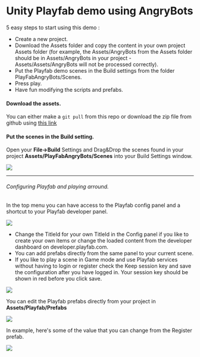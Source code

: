 # Unity Playfab demo using AngryBots

5 easy steps to start using this demo :

 * Create a new project.
 * Download the Assets folder and copy the content in your own project Assets folder (for example, the Assets/AngryBots from the Assets folder should be in Assets/AngryBots in your project - Assets/Assets/AngryBots will not be processed correctly).
 * Put the Playfab demo scenes in the Build settings from the folder PlayFabAngryBots/Scenes.
 * Press play.
 * Have fun modifying the scripts and prefabs.
 
#### Download the assets.
You can either make a `git pull` from this repo or download the zip file from github using [this link](https://github.com/PlayFab/UnityPlayFab_AngryBots/archive/master.zip)


#### Put the scenes in the Build setting.
Open your **File->Build** Settings and Drag&Drop the scenes found in your project **Assets/PlayFabAngryBots/Scenes** into your Build Settings window.

![](https://github.com/PlayFab/UnityPlayFab_AngryBots/blob/master/_repo_images/BuildSettings.png)

___
###### Configuring Playfab and playing arround.
In the top menu you can have access to the Playfab config panel and a shortcut to your Playfab developer panel.

![](https://github.com/PlayFab/UnityPlayFab_AngryBots/blob/master/_repo_images/PlayfabMenu.png)

 * Change the TitleId for your own TitleId in the Config panel if you like to create your own items or change the loaded content from the developer dashboard on developer.playfab.com. 
 * You can add prefabs directly from the same panel to your current scene.
 * If you like to play a scene in Game mode and use Playfab services without having to login or register check the Keep session key and save the configuration after you have logged in. Your session key should be shown in red before you click save. 

![](https://github.com/PlayFab/UnityPlayFab_AngryBots/blob/master/_repo_images/PlayFabConfig.png)

You can edit the Playfab prefabs directly from your project in **Assets/Playfab/Prefabs**

![](https://github.com/PlayFab/UnityPlayFab_AngryBots/blob/master/_repo_images/Prefabs.png)

In example, here's some of the value that you can change from the Register prefab.

![](https://github.com/PlayFab/UnityPlayFab_AngryBots/blob/master/_repo_images/PrefabRegister.png)
